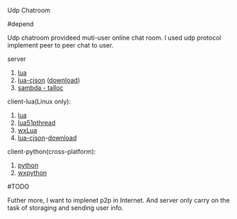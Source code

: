 Udp Chatroom

#depend

Udp chatroom provideed muti-user online chat room. I used udp protocol implement peer to peer chat to user. 

server
1. [lua](http://www.lua.org/)
2. [lua-cjson](https://github.com/mpx/lua-cjson/) ([download](http://files.luaforge.net/releases/luajsonlib/luajsonlib/LuaJSONLibrary1.2))
3. [sambda - talloc](http://talloc.samba.org/)

client-lua(Linux only):
1. [lua](http://www.lua.org/)
2. [lua51pthread](http://lua51pthread.luaforge.net/)
3. [wxLua](http://wxlua.sourceforge.net/)
4. [lua-cjson](https://github.com/mpx/lua-cjson/)-[download](http://files.luaforge.net/releases/luajsonlib/luajsonlib/LuaJSONLibrary1.2)

client-python(cross-platform):
1. [python](https://www.python.org/)
2. [wxpython](http://www.wxpython.org/)


#TODO

Futher more, I want to implenet p2p in Internet. And server only carry on the task of storaging and sending user info.
